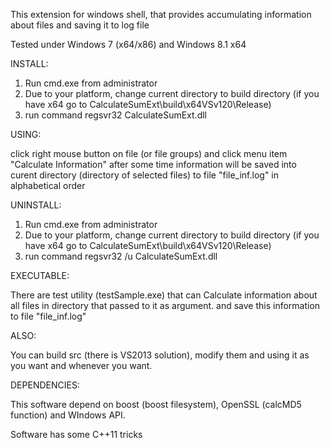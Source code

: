 This extension for windows shell, that provides accumulating information about files and saving it to log file

Tested under Windows 7 (x64/x86) and Windows 8.1 x64

INSTALL:

1) Run cmd.exe from administrator
2) Due to your platform, change current directory to build directory (if you have x64 go to CalculateSumExt\build\x64VSv120\Release)
3) run command regsvr32 CalculateSumExt.dll

USING:

click  right mouse button on file (or file groups) and click menu item "Calculate Information"
after some time information will be saved into curent directory (directory of selected files) to file  "file_inf.log" in alphabetical order

UNINSTALL:

1) Run cmd.exe from administrator
2) Due to your platform, change current directory to build directory (if you have x64 go to CalculateSumExt\build\x64VSv120\Release)
3) run command regsvr32 /u CalculateSumExt.dll

EXECUTABLE:

There are test utility (testSample.exe) that can Calculate information about all files in directory that passed to it as argument. and save this information to file "file_inf.log" 

ALSO:

You can build src (there is VS2013 solution), modify them and using it as you want and whenever you want. 

DEPENDENCIES:

This software depend on boost (boost filesystem), OpenSSL (calcMD5 function) and WIndows API.

Software has some C++11 tricks
